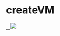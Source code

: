 # createVM

<a href="https://portal.azure.com/#create/Microsoft.Template/uri/https%3A%2F%2Fraw.githubusercontent.com%2FxiaoyingLJ%2FcreateVM%2Fmaster%2Fazuredeploy-vm.json" target="_blank">

    <img src="http://azuredeploy.net/deploybutton.png"/>

</a>
